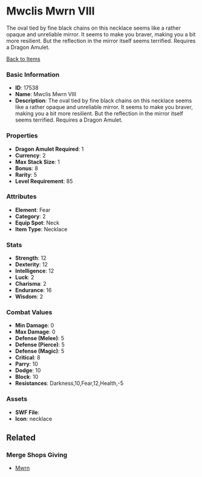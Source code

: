 # Mwclis Mwrn VIII

The oval tied by fine black chains on this necklace seems like a rather opaque and unreliable mirror. It seems to make you braver, making you a bit more resilient. But the reflection in the mirror itself seems terrified. Requires a Dragon Amulet.

[Back to Items](../items.md)

### Basic Information

- **ID**: 17538
- **Name**: Mwclis Mwrn VIII
- **Description**: The oval tied by fine black chains on this necklace seems like a rather opaque and unreliable mirror. It seems to make you braver, making you a bit more resilient. But the reflection in the mirror itself seems terrified. Requires a Dragon Amulet.

### Properties

- **Dragon Amulet Required**: 1
- **Currency**: 2
- **Max Stack Size**: 1
- **Bonus**: 8
- **Rarity**: 5
- **Level Requirement**: 85

### Attributes

- **Element**: Fear
- **Category**: 2
- **Equip Spot**: Neck
- **Item Type**: Necklace

### Stats

- **Strength**: 12
- **Dexterity**: 12
- **Intelligence**: 12
- **Luck**: 2
- **Charisma**: 2
- **Endurance**: 16
- **Wisdom**: 2

### Combat Values

- **Min Damage**: 0
- **Max Damage**: 0
- **Defense (Melee)**: 5
- **Defense (Pierce)**: 5
- **Defense (Magic)**: 5
- **Critical**: 8
- **Parry**: 10
- **Dodge**: 10
- **Block**: 10
- **Resistances**: Darkness,10,Fear,12,Health,-5

### Assets

- **SWF File**: 
- **Icon**: necklace

## Related

### Merge Shops Giving

- [Mwrn](../merge-shops/278-mwrn.md)

